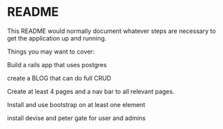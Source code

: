 # README

This README would normally document whatever steps are necessary to get the
application up and running.

Things you may want to cover:

Build a rails app that uses postgres

create a BLOG that can do full CRUD

Create at least 4 pages and a nav bar to all relevant pages.

Install and use bootstrap on at least one element

install devise and peter gate for user and admins
